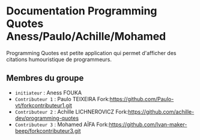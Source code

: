 # Documentation Programming Quotes Aness/Paulo/Achille/Mohamed

Programming Quotes est petite application qui permet d'afficher des citations humouristique de programmeurs. 

## Membres du groupe

- `initiateur` : Aness FOUKA
- `Contributeur 1` : Paulo TEIXEIRA Fork:https://github.com/Paulo-vt/forkcontributeur1.git
- `Contributeur 2` : Achille LICHNEROVICZ Fork:https://github.com/achille-dev/programming-quotes
- `Contributeur 3` : Mohamed AÏFA Fork:https://github.com/Ivan-maker-beep/forkcontributeur3.git

